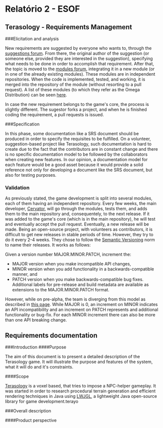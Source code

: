 # Relatório 2 - ESOF
## Terasology - Requirements Management

###Elicitation and analysis

New requirements are suggested by everyone who wants to, through the [suggestions forum](http://forum.terasology.org/forum/suggestions.21/). From there, the original author of the suggestion (or someone else, provided they are interested in the suggestion), specifying what needs to be done in order to accomplish that requirement. After that, the topic is moved to the [modules forum](http://forum.terasology.org/forum/modules.55/), integrating it in a new module (or in one of the already existing modules). These modules are in independent repositories. When the code is implemented, tested, and working, it is merged into the repository of the module (without resorting to a pull request). A list of these modules (to which they refer as the Omega Distribution) can be seen [here](https://github.com/MovingBlocks/Terasology/blob/develop/README.markdown#modules).

In case the new requirement belongs to the game's core, the process is slightly different. The sugestor forks a project, and when he is finished coding the requirement, a pull requests is issued.

###Specification

In this phase, some documentation like a SRS document should be produced in order to specify the requisites to be fulfilled. On a volunteer, suggestion-based project like Terasology, such documentation is hard to create due to the fact that the contributors are in constant change and there is no specific documentation model to be followed by the collaborators when creating new features.
In our opinion, a documentation model for each feature would be a good asset because it would provide a solid reference not only for developing a document like the SRS document, but also for testing purposes.

### Validation

As previously stated, the game development is split into several modules, each of them having an independent repository. Every few weeks, the main developer, [Cervator](https://github.com/Cervator), will go through the modules, tests them, and adds them to the main repository and, consequentely, to the next release. If it was added to the game's core (which is in the main repository), he will test and eventually accept the pull request.
Eventually, a new release will be made. Being an open-source project, with volunteers as contributors, it is difficult to get new releases in stable periods of time. However, they try to do it every 2-4 weeks. 
They chose to follow the [Semantic Versioning](http://semver.org/) norm to name their releases. It works as follows:

Given a version number MAJOR.MINOR.PATCH, increment the:

- MAJOR version when you make incompatible API changes,
- MINOR version when you add functionality in a backwards-compatible manner, and
- PATCH version when you make backwards-compatible bug fixes.
Additional labels for pre-release and build metadata are available as extensions to the MAJOR.MINOR.PATCH format.

However, while on pre-alpha, the team is diverging from this model as described in [this page](https://github.com/MovingBlocks/Terasology/wiki/Versioning-Guideline). While MAJOR is 0, an increment on MINOR indicates an API incompatibility and
an increment on PATCH represents and additional functionality or bug-fix. For each MINOR increment there can also be more than one API breaking change.

## Requirements documentation

###Introduction
####Purpose

The aim of this document is to present a detailed description of the Terasology game. It will illustrate the purpose and features of the system, what it will do and it's constraints.

####Scope

[Terasology](http://terasology.org/) is a voxel based, that tries to impose a NPC-helper gameplay. It was started in order to research procedural terrain generation and efficient rendering techniques in Java using [LWJGL](http://www.lwjgl.org/), a lightweight Java open-source library for game development.terayo

###Overall description

####Product perspective

